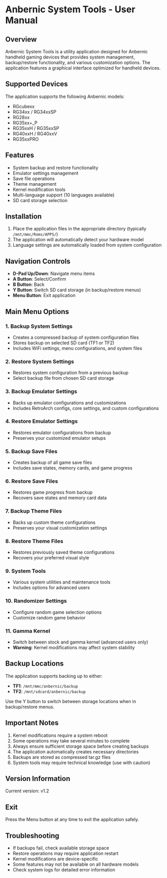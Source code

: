 # Anbernic System Tools - User Manual

## Overview
Anbernic System Tools is a utility application designed for Anbernic handheld gaming devices that provides system management, backup/restore functionality, and various customization options. The application features a graphical interface optimized for handheld devices.

## Supported Devices
The application supports the following Anbernic models:
- RGcubexx
- RG34xx / RG34xxSP
- RG28xx
- RG35xx+_P
- RG35xxH / RG35xxSP
- RG40xxH / RG40xxV
- RG35xxPRO

## Features
- System backup and restore functionality
- Emulator settings management
- Save file operations
- Theme management
- Kernel modification tools
- Multi-language support (10 languages available)
- SD card storage selection

## Installation
1. Place the application files in the appropriate directory (typically `/mnt/mmc/Roms/APPS/`)
2. The application will automatically detect your hardware model
3. Language settings are automatically loaded from system configuration

## Navigation Controls
- **D-Pad Up/Down**: Navigate menu items
- **A Button**: Select/Confirm
- **B Button**: Back
- **Y Button**: Switch SD card storage (in backup/restore menus)
- **Menu Button**: Exit application

## Main Menu Options

### 1. Backup System Settings
- Creates a compressed backup of system configuration files
- Stores backup on selected SD card (TF1 or TF2)
- Includes WiFi settings, menu configurations, and system files

### 2. Restore System Settings
- Restores system configuration from a previous backup
- Select backup file from chosen SD card storage

### 3. Backup Emulator Settings
- Backs up emulator configurations and customizations
- Includes RetroArch configs, core settings, and custom configurations

### 4. Restore Emulator Settings
- Restores emulator configurations from backup
- Preserves your customized emulator setups

### 5. Backup Save Files
- Creates backup of all game save files
- Includes save states, memory cards, and game progress

### 6. Restore Save Files
- Restores game progress from backup
- Recovers save states and memory card data

### 7. Backup Theme Files
- Backs up custom theme configurations
- Preserves your visual customization settings

### 8. Restore Theme Files
- Restores previously saved theme configurations
- Recovers your preferred visual style

### 9. System Tools
- Various system utilities and maintenance tools
- Includes options for advanced users

### 10. Randomizer Settings
- Configure random game selection options
- Customize random game behavior

### 11. Gamma Kernel
- Switch between stock and gamma kernel (advanced users only)
- **Warning**: Kernel modifications may affect system stability

## Backup Locations
The application supports backing up to either:
- **TF1**: `/mnt/mmc/anbernic/backup`
- **TF2**: `/mnt/sdcard/anbernic/backup`

Use the Y button to switch between storage locations when in backup/restore menus.

## Important Notes
1. Kernel modifications require a system reboot
2. Some operations may take several minutes to complete
3. Always ensure sufficient storage space before creating backups
4. The application automatically creates necessary directories
5. Backups are stored as compressed tar.gz files
6. System tools may require technical knowledge (use with caution)

## Version Information
Current version: v1.2

## Exit
Press the Menu button at any time to exit the application safely.

## Troubleshooting
- If backups fail, check available storage space
- Restore operations may require application restart
- Kernel modifications are device-specific
- Some features may not be available on all hardware models
- Check system logs for detailed error information
```